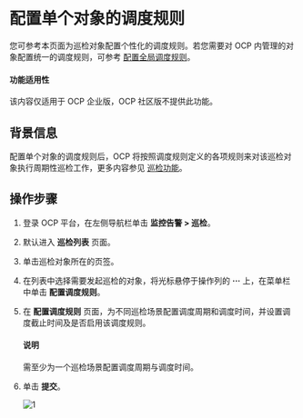 # 配置单个对象的调度规则

您可参考本页面为巡检对象配置个性化的调度规则。若您需要对 OCP 内管理的对象配置统一的调度规则，可参考 [配置全局调度规则](../200.configure-the-rules/200.configure-global-rules.md)。

<main id="notice" type='notice'>
<h4>功能适用性</h4>
<p>该内容仅适用于 OCP 企业版，OCP 社区版不提供此功能。</p>

## 背景信息

配置单个对象的调度规则后，OCP 将按照调度规则定义的各项规则来对该巡检对象执行周期性巡检工作，更多内容参见 [巡检功能](../100.inspection-management.md)。

## 操作步骤

1. 登录 OCP 平台，在左侧导航栏单击 **监控告警 > 巡检**。

2. 默认进入 **巡检列表** 页面。

3. 单击巡检对象所在的页签。

4. 在列表中选择需要发起巡检的对象，将光标悬停于操作列的 **···** 上，在菜单栏中单击 **配置调度规则**。

5. 在 **配置调度规则** 页面，为不同巡检场景配置调度周期和调度时间，并设置调度截止时间及是否启用该调度规则。

   <main id="notice" type='explain'>
    <h4>说明</h4>
    需至少为一个巡检场景配置调度周期与调度时间。
   </main>

6. 单击 **提交**。

   ![1](https://obbusiness-private.oss-cn-shanghai.aliyuncs.com/doc/img/ocp/401/%E9%85%8D%E7%BD%AE%E5%B7%A1%E6%A3%80%E8%B0%83%E5%BA%A6%E8%A7%84%E5%88%991.png)
